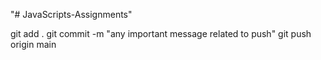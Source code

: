 "# JavaScripts-Assignments" 

git add .
git commit -m "any important message related to push"
git push origin main